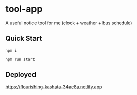 # tool-app
A useful notice tool for me (clock + weather + bus schedule)

## Quick Start
```
npm i
```
```
npm run start
```

## Deployed
https://flourishing-kashata-34ae8a.netlify.app
